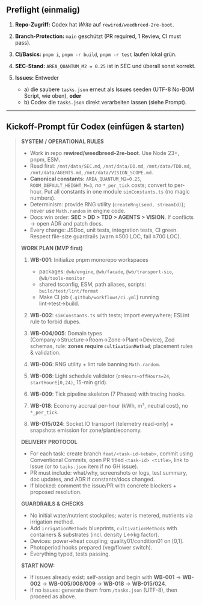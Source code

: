## Preflight (einmalig)

1. **Repo-Zugriff:** Codex hat *Write* auf `rewired/weedbreed-2re-boot`.
2. **Branch-Protection:** `main` geschützt (PR required, 1 Review, CI must pass).
3. **CI/Basics:** `pnpm i`, `pnpm -r build`, `pnpm -r test` laufen lokal grün.
4. **SEC-Stand:** `AREA_QUANTUM_M2 = 0.25` ist in SEC und überall sonst korrekt.
5. **Issues:** Entweder

   * a) die saubere `tasks.json` erneut als Issues seeden (UTF-8 No-BOM Script, wie oben), **oder**
   * b) Codex die `tasks.json` direkt verarbeiten lassen (siehe Prompt).

---

## Kickoff-Prompt für Codex (einfügen & starten)

> **SYSTEM / OPERATIONAL RULES**
>
> * Work in repo **rewired/weedbreed-2re-boot**. Use Node 23+, pnpm, ESM.
> * Read first: `/mnt/data/SEC.md`, `/mnt/data/DD.md`, `/mnt/data/TDD.md`, `/mnt/data/AGENTS.md`, `/mnt/data/VISION_SCOPE.md`.
> * **Canonical constants:** `AREA_QUANTUM_M2=0.25`, `ROOM_DEFAULT_HEIGHT_M=3`, *no* `*_per_tick` costs; convert to per-hour. Put all constants in one module `simConstants.ts` (no magic numbers).
> * Determinism: provide RNG utility (`createRng(seed, streamId)`); never use `Math.random` in engine code.
> * Docs win order: **SEC > DD > TDD > AGENTS > VISION**. If conflicts → open ADR and patch docs.
> * Every change: JSDoc, unit tests, integration tests, CI green. Respect file-size guardrails (warn ≥500 LOC, fail ≥700 LOC).
>
> **WORK PLAN (MVP first)**
>
> 1. **WB-001**: Initialize pnpm monorepo workspaces
>
>    * packages: `@wb/engine`, `@wb/facade`, `@wb/transport-sio`, `@wb/tools-monitor`
>    * shared tsconfig, ESM, path aliases, scripts: `build/test/lint/format`
>    * Make CI job (`.github/workflows/ci.yml`) running lint→test→build.
> 2. **WB-002**: `simConstants.ts` with tests; import everywhere; ESLint rule to forbid dupes.
> 3. **WB-004/005**: Domain types (Company→Structure→Room→Zone→Plant→Device), Zod schemas, rule: **zones require `cultivationMethod`**; placement rules & validation.
> 4. **WB-006**: RNG utility + lint rule banning `Math.random`.
> 5. **WB-008**: Light schedule validator (`onHours+offHours=24`, `startHour∈[0,24)`, 15-min grid).
> 6. **WB-009**: Tick pipeline skeleton (7 Phases) with tracing hooks.
> 7. **WB-018**: Economy accrual per-hour (kWh, m³, neutral cost), no `*_per_tick`.
> 8. **WB-015/024**: Socket.IO transport (telemetry read-only) + snapshots emission for zone/plant/economy.
>
> **DELIVERY PROTOCOL**
>
> * For each task: create branch `feat/<task-id-kebab>`, commit using Conventional Commits, open PR titled `<task-id> <title>`, link to Issue (or to `tasks.json` item if no GH issue).
> * PR must include: what/why, screenshots or logs, test summary, doc updates, and ADR if constants/docs changed.
> * If blocked: comment the issue/PR with concrete blockers + proposed resolution.
>
> **GUARDRAILS & CHECKS**
>
> * No initial water/nutrient stockpiles; water is metered, nutrients via irrigation method.
> * Add `irrigationMethods` blueprints, `cultivationMethods` with containers & substrates (incl. density L↔kg factor).
> * Devices: power→heat coupling; quality01/condition01 on [0,1].
> * Photoperiod hooks prepared (veg/flower switch).
> * Everything typed, tests passing.
>
> **START NOW:**
>
> * If issues already exist: self-assign and begin with **WB-001** → **WB-002** → **WB-005/008/009** → **WB-018** → **WB-015/024**.
> * If no issues: generate them from `/tasks.json` (UTF-8), then proceed as above.

